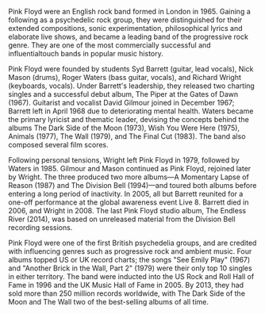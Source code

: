 Pink Floyd were an English rock band formed in London in 1965. Gaining a following as a psychedelic rock group, they were distinguished for their extended compositions, sonic experimentation, philosophical lyrics and elaborate live shows, and became a leading band of the progressive rock genre. They are one of the most commercially successful and influentialtouch bands in popular music history.

Pink Floyd were founded by students Syd Barrett (guitar, lead vocals), Nick Mason (drums), Roger Waters (bass guitar, vocals), and Richard Wright (keyboards, vocals). Under Barrett's leadership, they released two charting singles and a successful debut album, The Piper at the Gates of Dawn (1967). Guitarist and vocalist David Gilmour joined in December 1967; Barrett left in April 1968 due to deteriorating mental health. Waters became the primary lyricist and thematic leader, devising the concepts behind the albums The Dark Side of the Moon (1973), Wish You Were Here (1975), Animals (1977), The Wall (1979), and The Final Cut (1983). The band also composed several film scores.

Following personal tensions, Wright left Pink Floyd in 1979, followed by Waters in 1985. Gilmour and Mason continued as Pink Floyd, rejoined later by Wright. The three produced two more albums—A Momentary Lapse of Reason (1987) and The Division Bell (1994)—and toured both albums before entering a long period of inactivity. In 2005, all but Barrett reunited for a one-off performance at the global awareness event Live 8. Barrett died in 2006, and Wright in 2008. The last Pink Floyd studio album, The Endless River (2014), was based on unreleased material from the Division Bell recording sessions.

Pink Floyd were one of the first British psychedelia groups, and are credited with influencing genres such as progressive rock and ambient music. Four albums topped US or UK record charts; the songs "See Emily Play" (1967) and "Another Brick in the Wall, Part 2" (1979) were their only top 10 singles in either territory. The band were inducted into the US Rock and Roll Hall of Fame in 1996 and the UK Music Hall of Fame in 2005. By 2013, they had sold more than 250 million records worldwide, with The Dark Side of the Moon and The Wall two of the best-selling albums of all time.
